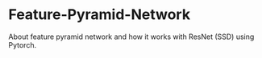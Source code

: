 # Feature-Pyramid-Network
About feature pyramid network and how it works with ResNet (SSD) using Pytorch.
